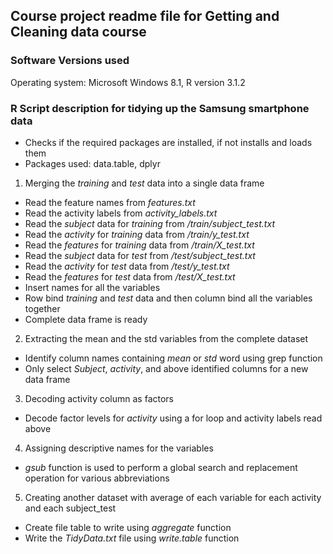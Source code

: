 ## Course project readme file for Getting and Cleaning data course
### Software Versions used
Operating system: Microsoft Windows 8.1, R version 3.1.2

### R Script description for tidying up the Samsung smartphone data
* Checks if the required packages are installed, if not installs and loads them
 * Packages used: data.table, dplyr
1. Merging the _training_ and _test_ data into a single data frame 
 * Read the feature names from *features.txt*
 * Read the activity labels from *activity_labels.txt*
 * Read the _subject_ data for _training_ from */train/subject_test.txt*
 * Read the _activity_ for _training_ data from */train/y_test.txt*
 * Read the _features_ for _training_ data from */train/X_test.txt*
 * Read the _subject_ data for _test_ from */test/subject_test.txt*
 * Read the _activity_ for _test_ data from */test/y_test.txt*
 * Read the _features_ for _test_ data from */test/X_test.txt*
 * Insert names for all the variables
 * Row bind _training_ and _test_ data and then column bind all the variables together
 * Complete data frame is ready
2. Extracting the mean and the std variables from the complete dataset
 * Identify column names containing _mean_ or _std_ word using grep function
 * Only select _Subject_, _activity_, and above identified columns for a new data frame
3. Decoding activity column as factors
 * Decode factor levels for _activity_ using a for loop and activity labels read above
4. Assigning descriptive names for the variables
 * _gsub_ function is used to perform a global search and replacement operation for various abbreviations
5. Creating another dataset with average of each variable for each activity and each subject_test
 * Create file table to write using _aggregate_ function
 * Write the *TidyData.txt* file using _write.table_ function
 

